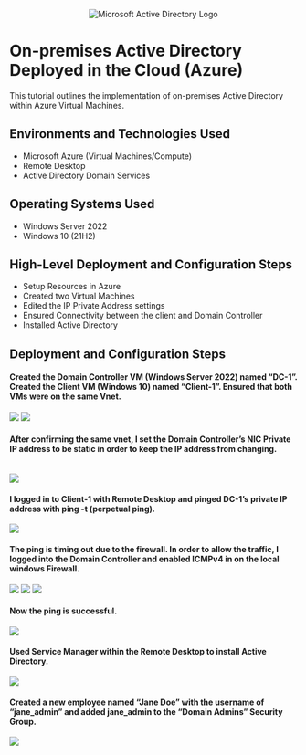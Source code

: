 <p align="center">
<img src="https://i.imgur.com/pU5A58S.png" alt="Microsoft Active Directory Logo"/>
</p>

<h1>On-premises Active Directory Deployed in the Cloud (Azure)</h1>
This tutorial outlines the implementation of on-premises Active Directory within Azure Virtual Machines.<br />


<h2>Environments and Technologies Used</h2>

- Microsoft Azure (Virtual Machines/Compute)
- Remote Desktop
- Active Directory Domain Services


<h2>Operating Systems Used </h2>

- Windows Server 2022
- Windows 10 (21H2)

<h2>High-Level Deployment and Configuration Steps</h2>

- Setup Resources in Azure
- Created two Virtual Machines 
- Edited the IP Private Address settings 
- Ensured Connectivity between the client and Domain Controller
- Installed Active Directory 

<h2>Deployment and Configuration Steps</h2>

<h4>Created the Domain Controller VM (Windows Server 2022) named “DC-1”. Created the Client VM (Windows 10) named “Client-1”. Ensured that both VMs were on the same Vnet.</h4>                                  
<img src="https://github.com/labuser41/configure-ad/assets/144741692/ae79624b-46e0-4aec-b934-13e773164cba">


<img src="https://github.com/labuser41/configure-ad/assets/144741692/67ec8426-a158-4653-9fc4-d12af2515940">
<h4>After confirming the same vnet, I set the Domain Controller’s NIC Private IP address to be static in order to keep the IP address from changing. </h4> 
</p>
<br />

<img src="https://github.com/labuser41/configure-ad/assets/144741692/e3aa0a8e-2467-4ef2-bce7-fd0e8a6cb2cd">

<h4>I logged in to Client-1 with Remote Desktop and pinged DC-1’s private IP address with ping -t <ip address> (perpetual ping). </h4>
<img src="https://github.com/labuser41/configure-ad/assets/144741692/60f786d2-006d-4be2-a85c-a0abc274a3a4">


<h4>The ping is timing out due to the firewall. In order to allow the traffic, I logged into the Domain Controller and enabled ICMPv4 in on the local windows Firewall. </h4>
<img src="https://github.com/labuser41/configure-ad/assets/144741692/fef99f65-3663-407b-85dc-8b5df1d73bbc">

<img src="https://github.com/labuser41/configure-ad/assets/144741692/8d8cace6-58a2-4fef-9a5b-60595ab249c9">
<img src="https://github.com/labuser41/configure-ad/assets/144741692/d3697258-bb5e-4bb2-b0b4-2e613b1d4681">



<p>
 <h4>Now the ping is successful.</h4> 
<img src="https://github.com/labuser41/configure-ad/assets/144741692/1c25db72-6816-4858-b170-83034ed354f0">

<h4>Used Service Manager within the Remote Desktop to install Active Directory.</h4> 
<img src="https://github.com/labuser41/configure-ad/assets/144741692/83420826-d5f1-4559-b329-b7a2eb52d167">
<h4>Created a new employee named “Jane Doe” with the username of “jane_admin” and added jane_admin to the “Domain Admins” Security Group.</h4>
<img src="https://github.com/labuser41/configure-ad/assets/144741692/87a4653c-5913-49c0-b0d3-f697dcf84e42">


